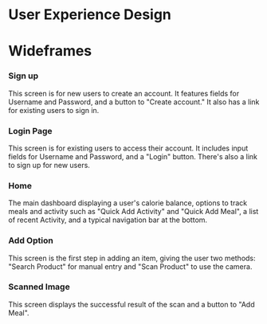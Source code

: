 # User Experience Design

# Wideframes
### Sign up	
This screen is for new users to create an account. It features fields for Username and Password, and a button to "Create account." It also has a link for existing users to sign in.

### Login Page
This screen is for existing users to access their account. It includes input fields for Username and Password, and a "Login" button. There's also a link to sign up for new users.

### Home
The main dashboard displaying a user's calorie balance, options to track meals and activity such as "Quick Add Activity" and "Quick Add Meal", a list of recent Activity, and a typical navigation bar at the bottom.

### Add Option	
This screen is the first step in adding an item, giving the user two methods: "Search Product" for manual entry and "Scan Product" to use the camera.


### Scanned Image
This screen displays the successful result of the scan and a button to "Add Meal".


